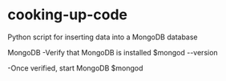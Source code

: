 # cooking-up-code
Python script for inserting data into a MongoDB database

MongoDB
-Verify that MongoDB is installed
$mongod --version

-Once verified, start MongoDB
$mongod


